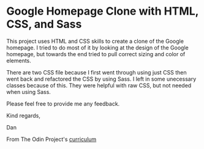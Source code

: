 <h1>Google Homepage Clone with HTML, CSS, and Sass</h1>

This project uses HTML and CSS skills to create a clone of the Google homepage. I tried to do most of it by looking at the design of the Google homepage, but towards the end tried to pull correct sizing and color of elements.

There are two CSS file because I first went through using just CSS then went back and refactored the CSS by using Sass. I left in some unecessary classes because of this. They were helpful with raw CSS, but not needed when using Sass.

Please feel free to provide me any feedback.

Kind regards,

Dan


From The Odin Project's [curriculum](http://www.theodinproject.com/web-development-101/html-css)